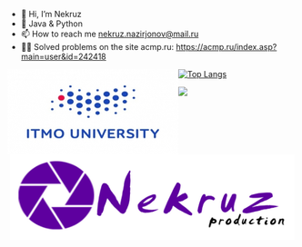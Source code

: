 - 👋 Hi, I’m Nekruz
- 🌱 Java & Python
- 📫 How to reach me nekruz.nazirjonov@mail.ru
- 👨‍💻 Solved problems on the site acmp.ru: https://acmp.ru/index.asp?main=user&id=242418
<img align="left" width="300px" height="150px" src="https://github.com/nekruz03/semest4/blob/main/0.jpeg">

<img align="right" width="500px" height="150px" src="https://github.com/nekruz03/semest4/blob/main/NK%20Logo.jpg">


[![Top Langs](https://github-readme-stats.vercel.app/api/top-langs/?username=nekruz03)](https://github.com/MrKrishnaAgarwal/readme-components-github)

![](http://github-profile-summary-cards.vercel.app/api/cards/repos-per-language?username=nekruz03&theme=default)
